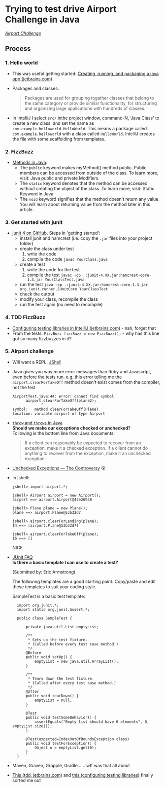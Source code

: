 # Trying to test drive Airport Challenge in Java

*[Airport Challenge](https://github.com/makersacademy/airport_challenge)*

## Process

### 1. Hello world

- This was useful getting started: [Creating, running, and packaging a java app (jetbrains.com)](https://www.jetbrains.com/help/idea/creating-and-running-your-first-java-application.html)

- Packages and classes:
  > Packages are used for grouping together classes that belong to the same category or provide similar functionality, for structuring and organizing large applications with hundreds of classes.

- In IntelliJ I select `src/` inthe project window, command-N, 'Java Class' to create a new class, and set the name as `com.example.helloworld.HelloWorld`. This means a package called `com.example.helloworld` with a class called `HelloWorld`.
  IntelliJ creates the file with some scaffolding from templates.

### 2. FizzBuzz

- [Methods in Java](https://www.programiz.com/java-programming/methods):
    - The `public` keyword makes myMethod() method public. Public members can be accessed from outside of the class. To learn more, visit: Java public and private Modifiers.
    - The `static` keyword denotes that the method can be accessed without creating the object of the class. To learn more, visit: Static Keyword in Java
    - The `void` keyword signifies that the method doesn’t return any value. You will learn about returning value from the method later in this article.

### 3. Get started with junit

- [junit 4 on GitHub](https://github.com/junit-team/junit4/wiki/Getting-started). Steps in 'getting started':
    - install junit and hamcrest (i.e. copy the `.jar` files into your project folder)
    - create the class under test
        1. write the code
        2. compile the code `javac YourClass.java`
    - create a test
        1. write the code for the test
        2. compile the test `javac -cp .:junit-4.XX.jar:hamcrest-core-1.3.jar YourClassTest.java`
    - run the test `java -cp .:junit-4.XX.jar:hamcrest-core-1.3.jar org.junit.runner.JUnitCore YourClassTest`
    - check the output
    - modify your class, recompile the class
    - run the test again (no need to recompile)

### 4. TDD FizzBuzz

- [Configuring testing libraries in IntelliJ (jetbrains.com)](https://www.jetbrains.com/help/idea/configuring-testing-libraries.html) - nah, forget that
- From the tests: `FizzBuzz fizzBuzz = new FizzBuzz();` - why has this line got so many fizzbuzzes in it?

### 5. Airport challenge

- Will want a REPL. [JShell](https://www.infoq.com/articles/jshell-java-repl)
- Java gives you way more error messages than Ruby and Javascript, even before the tests run. e.g. this error telling me the `airport.clearForTakeOff` method doesn't exist comes from the compiler, not the test
  ```
  AirportTest.java:44: error: cannot find symbol
        airport.clearForTakeOff(plane2);
               ^
  symbol:   method clearForTakeOff(Plane)
  location: variable airport of type Airport
  ```
- [`throw` and `throws` in Java](https://www.geeksforgeeks.org/throw-throws-java/)  
    **Should we make our exceptions checked or unchecked?**  
    Following is the bottom line from Java documents:  
    > If a client can reasonably be expected to recover from an exception, make it a checked exception. If a client cannot do anything to recover from the exception, make it an unchecked exception
- [Unchecked Exceptions — The Controversy](https://docs.oracle.com/javase/tutorial/essential/exceptions/runtime.html) 😲
- In jshell:
  ```
  jshell> import airport.*;
  
  jshell> Airport airport = new Airport();
  airport ==> airport.Airport@42e26948
  
  jshell> Plane plane = new Plane();
  plane ==> airport.Plane@53b32d7
  
  jshell> airport.clearForLanding(plane);
  $4 ==> [airport.Plane@53b32d7]
  
  jshell> airport.clearForTakeOff(plane);
  $5 ==> []
  ```
  NICE
- [JUnit FAQ](https://junit.org/junit4/faq.html)  
  **Is there a basic template I can use to create a test?**

    (Submitted by: Eric Armstrong)

    The following templates are a good starting point. Copy/paste and edit these templates to suit your coding style.

    SampleTest is a basic test template:

        import org.junit.*;
        import static org.junit.Assert.*;
         
        public class SampleTest {
         
            private java.util.List emptyList;
         
            /**
             * Sets up the test fixture. 
             * (Called before every test case method.)
             */
            @Before
            public void setUp() {
                emptyList = new java.util.ArrayList();
            }
         
            /**
             * Tears down the test fixture. 
             * (Called after every test case method.)
             */
            @After
            public void tearDown() {
                emptyList = null;
            }
            
            @Test
            public void testSomeBehavior() {
                assertEquals("Empty list should have 0 elements", 0, emptyList.size());
            }
         
            @Test(expected=IndexOutOfBoundsException.class)
            public void testForException() {
                Object o = emptyList.get(0);
            }
        }
- Maven, Graven, Grapple, Gradle...... wtf was that all about
- [This (tdd, jetbrains.com)](https://www.jetbrains.com/help/idea/tdd-with-intellij-idea.html) and [this (configuring testing libraries)](https://www.jetbrains.com/help/idea/configuring-testing-libraries.html) finally sorted me out
